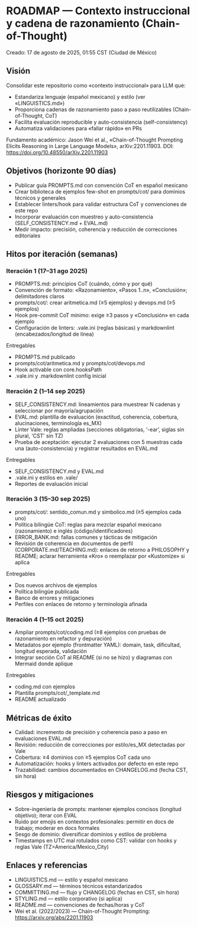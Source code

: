 # ROADMAP — Contexto instruccional y cadena de razonamiento (Chain-of-Thought)

Creado: 17 de agosto de 2025, 01:55 CST (Ciudad de México)

## Visión
Consolidar este repositorio como «contexto instruccional» para LLM que:
- Estandariza lenguaje (español mexicano) y estilo (ver «LINGUISTICS.md»)
- Proporciona cadenas de razonamiento paso a paso reutilizables (Chain-of-Thought, CoT)
- Facilita evaluación reproducible y auto-consistencia (self-consistency)
- Automatiza validaciones para «fallar rápido» en PRs

Fundamento académico: Jason Wei et al., «Chain-of-Thought Prompting Elicits Reasoning in Large Language Models», arXiv:2201.11903. DOI: https://doi.org/10.48550/arXiv.2201.11903

## Objetivos (horizonte 90 días)
- Publicar guía PROMPTS.md con convención CoT en español mexicano
- Crear biblioteca de ejemplos few-shot en prompts/cot/ para dominios técnicos y generales
- Establecer linters/hook para validar estructura CoT y convenciones de este repo
- Incorporar evaluación con muestreo y auto-consistencia (SELF_CONSISTENCY.md + EVAL.md)
- Medir impacto: precisión, coherencia y reducción de correcciones editoriales

## Hitos por iteración (semanas)

### Iteración 1 (17–31 ago 2025)
- PROMPTS.md: principios CoT (cuándo, cómo y por qué)
- Convención de formato: «Razonamiento», «Pasos 1..n», «Conclusión»; delimitadores claros
- prompts/cot/: crear aritmetica.md (≥5 ejemplos) y devops.md (≥5 ejemplos)
- Hook pre-commit CoT mínimo: exige ≥3 pasos y «Conclusión» en cada ejemplo
- Configuración de linters: .vale.ini (reglas básicas) y markdownlint (encabezados/longitud de línea)

Entregables
- PROMPTS.md publicado
- prompts/cot/aritmetica.md y prompts/cot/devops.md
- Hook activable con core.hooksPath
- .vale.ini y .markdownlint config inicial

### Iteración 2 (1–14 sep 2025)
- SELF_CONSISTENCY.md: lineamientos para muestrear N cadenas y seleccionar por mayoría/agrupación
- EVAL.md: plantilla de evaluación (exactitud, coherencia, cobertura, alucinaciones, terminología es_MX)
- Linter Vale: reglas ampliadas (secciones obligatorias, ‘-ear’, siglas sin plural, ‘CST’ sin TZ)
- Prueba de aceptación: ejecutar 2 evaluaciones con 5 muestras cada una (auto-consistencia) y registrar resultados en EVAL.md

Entregables
- SELF_CONSISTENCY.md y EVAL.md
- .vale.ini y estilos en .vale/
- Reportes de evaluación inicial

### Iteración 3 (15–30 sep 2025)
- prompts/cot/: sentido_comun.md y simbolico.md (≥5 ejemplos cada uno)
- Política bilingüe CoT: reglas para mezclar español mexicano (razonamiento) e inglés (código/identificadores)
- ERROR_BANK.md: fallas comunes y tácticas de mitigación
- Revisión de coherencia en documentos de perfil (CORPORATE.md/TEACHING.md): enlaces de retorno a PHILOSOPHY y README; aclarar herramienta «Kro» o reemplazar por «Kustomize» si aplica

Entregables
- Dos nuevos archivos de ejemplos
- Política bilingüe publicada
- Banco de errores y mitigaciones
- Perfiles con enlaces de retorno y terminología afinada

### Iteración 4 (1–15 oct 2025)
- Ampliar prompts/cot/coding.md (≥8 ejemplos con pruebas de razonamiento en refactor y depuración)
- Metadatos por ejemplo (frontmatter YAML): domain, task, dificultad, longitud esperada, validación
- Integrar sección CoT al README (si no se hizo) y diagramas con Mermaid donde aplique

Entregables
- coding.md con ejemplos
- Plantilla prompts/cot/_template.md
- README actualizado

## Métricas de éxito
- Calidad: incremento de precisión y coherencia paso a paso en evaluaciones EVAL.md
- Revisión: reducción de correcciones por estilo/es_MX detectadas por Vale
- Cobertura: ≥4 dominios con ≥5 ejemplos CoT cada uno
- Automatización: hooks y linters activados por defecto en este repo
- Trazabilidad: cambios documentados en CHANGELOG.md (fecha CST, sin hora)

## Riesgos y mitigaciones
- Sobre-ingeniería de prompts: mantener ejemplos concisos (longitud objetivo); iterar con EVAL
- Ruido por emojis en contextos profesionales: permitir en docs de trabajo; moderar en docs formales
- Sesgo de dominio: diversificar dominios y estilos de problema
- Timestamps en UTC mal rotulados como CST: validar con hooks y reglas Vale (TZ=America/Mexico_City)

## Enlaces y referencias
- LINGUISTICS.md — estilo y español mexicano
- GLOSSARY.md — términos técnicos estandarizados
- COMMITTING.md — flujo y CHANGELOG (fechas en CST, sin hora)
- STYLING.md — estilo corporativo (si aplica)
- README.md — convenciones de fechas/horas y CoT
- Wei et al. (2022/2023) — Chain-of-Thought Prompting: https://arxiv.org/abs/2201.11903

